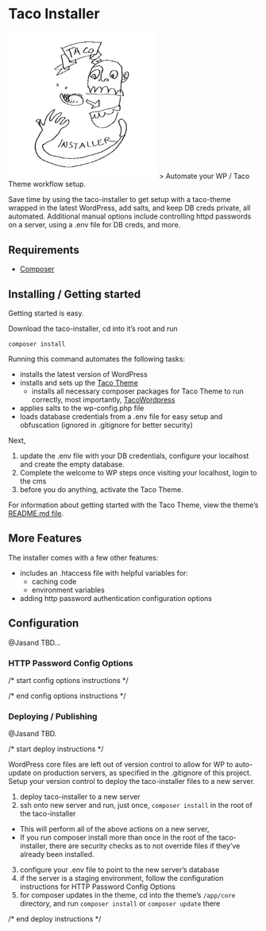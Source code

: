 # Taco Installer
<img alt="Taco Installer Image By Michael Herring" src="https://raw.githubusercontent.com/tacowordpress/taco-installer/master/image-taco-installer.gif?cachebust=234233242" width="300">
> Automate your WP / Taco Theme workflow setup.

Save time by using the taco-installer to get setup with a taco-theme wrapped in the latest WordPress, add salts, and keep DB creds private, all automated. Additional manual options include controlling httpd passwords on a server, using a .env file for DB creds, and more.

## Requirements
* [Composer](https://getcomposer.org/)

## Installing / Getting started

Getting started is easy.

Download the taco-installer, cd into it’s root and run

```shell
composer install
```

Running this command automates the following tasks:
* installs the latest version of WordPress
* installs and sets up the [Taco Theme](https://github.com/tacowordpress/taco-theme)
  * installs all necessary composer packages for Taco Theme to run correctly, most importantly, [TacoWordpress](https://github.com/tacowordpress/tacowordpress)
* applies salts to the wp-config.php file
* loads database credentials from a .env file for easy setup and obfuscation (ignored in .gitignore for better security)

Next,

1. update the .env file with your DB credentials, configure your localhost and create the empty database.
2. Complete the welcome to WP steps once visiting your localhost, login to the cms
3. before you do anything, activate the Taco Theme.

For information about getting started with the Taco Theme, view the theme’s [README.md file](http://google.com).

## More Features

The installer comes with a few other features:

* includes an .htaccess file with helpful variables for:
  * caching code
  * environment variables
* adding http password authentication configuration options

## Configuration

@Jasand TBD…

### HTTP Password Config Options
/* start config options instructions */

/* end config options instructions */

### Deploying / Publishing

@Jasand TBD.

/* start deploy instructions */

WordPress core files are left out of version control to allow for WP to auto-update on production servers, as specified in the .gitignore of this project. Setup your version control to deploy the taco-installer files to a new server.

1. deploy taco-installer to a new server
2. ssh onto new server and run, just once, `composer install` in the root of the taco-installer
  * This will perform all of the above actions on a new server,
  * If you run composer install more than once in the root of the taco-installer, there are security checks as to not override files if they’ve already been installed.
3. configure your .env file to point to the new server’s database
4. if the server is a staging environment, follow the configuration instructions for HTTP Password Config Options
5. for composer updates in the theme, cd into the theme’s `/app/core` directory, and run `composer install` or `composer update` there

/* end deploy instructions */